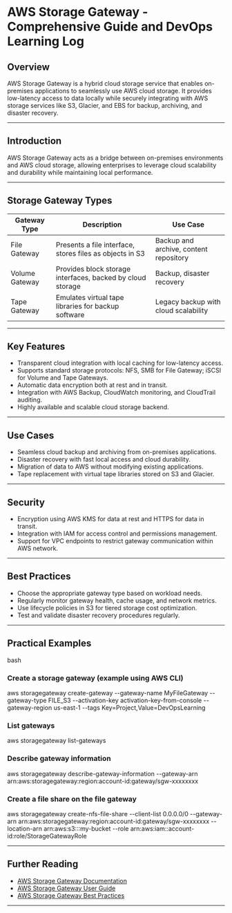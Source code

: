 
# AWS Storage Gateway - Comprehensive Guide and DevOps Learning Log

## Overview  
AWS Storage Gateway is a hybrid cloud storage service that enables on-premises applications to seamlessly use AWS cloud storage. It provides low-latency access to data locally while securely integrating with AWS storage services like S3, Glacier, and EBS for backup, archiving, and disaster recovery.

***
## Introduction

AWS Storage Gateway acts as a bridge between on-premises environments and AWS cloud storage, allowing enterprises to leverage cloud scalability and durability while maintaining local performance.

***

## Storage Gateway Types

| Gateway Type            | Description                                   | Use Case                              |
|------------------------|---------------------------------------------|-------------------------------------|
| File Gateway           | Presents a file interface, stores files as objects in S3  | Backup and archive, content repository |
| Volume Gateway         | Provides block storage interfaces, backed by cloud storage | Backup, disaster recovery            |
| Tape Gateway           | Emulates virtual tape libraries for backup software       | Legacy backup with cloud scalability |

***

## Key Features

- Transparent cloud integration with local caching for low-latency access.  
- Supports standard storage protocols: NFS, SMB for File Gateway; iSCSI for Volume and Tape Gateways.  
- Automatic data encryption both at rest and in transit.  
- Integration with AWS Backup, CloudWatch monitoring, and CloudTrail auditing.  
- Highly available and scalable cloud storage backend.

***

## Use Cases

- Seamless cloud backup and archiving from on-premises applications.  
- Disaster recovery with fast local access and cloud durability.  
- Migration of data to AWS without modifying existing applications.  
- Tape replacement with virtual tape libraries stored on S3 and Glacier.

***

## Security

- Encryption using AWS KMS for data at rest and HTTPS for data in transit.  
- Integration with IAM for access control and permissions management.  
- Support for VPC endpoints to restrict gateway communication within AWS network.

***

## Best Practices

- Choose the appropriate gateway type based on workload needs.  
- Regularly monitor gateway health, cache usage, and network metrics.  
- Use lifecycle policies in S3 for tiered storage cost optimization.  
- Test and validate disaster recovery procedures regularly.

***

## Practical Examples

bash
### Create a storage gateway (example using AWS CLI)
aws storagegateway create-gateway --gateway-name MyFileGateway --gateway-type FILE_S3 --activation-key activation-key-from-console --gateway-region us-east-1 --tags Key=Project,Value=DevOpsLearning

### List gateways
aws storagegateway list-gateways

### Describe gateway information
aws storagegateway describe-gateway-information --gateway-arn arn:aws:storagegateway:region:account-id:gateway/sgw-xxxxxxxx

### Create a file share on the file gateway
aws storagegateway create-nfs-file-share --client-list 0.0.0.0/0 --gateway-arn arn:aws:storagegateway:region:account-id:gateway/sgw-xxxxxxxx --location-arn arn:aws:s3:::my-bucket --role arn:aws:iam::account-id:role/StorageGatewayRole


***

## Further Reading

- [AWS Storage Gateway Documentation](https://docs.aws.amazon.com/storagegateway/)  
- [AWS Storage Gateway User Guide](https://docs.aws.amazon.com/storagegateway/latest/userguide/WhatIsStorageGateway.html)  
- [AWS Storage Gateway Best Practices](https://aws.amazon.com/storagegateway/features/)  

***

